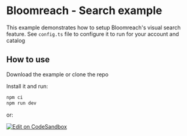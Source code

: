 # Bloomreach - Search example

This example demonstrates how to setup Bloomreach's visual search feature. See `config.ts` file to configure it to run for your account and catalog

## How to use

Download the example or clone the repo

Install it and run:

```bash
npm ci
npm run dev
```

or:

[![Edit on CodeSandbox](https://codesandbox.io/static/img/play-codesandbox.svg)](https://codesandbox.io/p/devbox/github/bloomreach/web-code-samples/tree/main/examples/visual-search)
